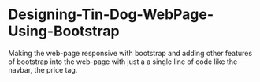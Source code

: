 # Designing-Tin-Dog-WebPage-Using-Bootstrap
Making the web-page responsive with bootstrap and adding other features of bootstrap into the web-page with just a a single line of code like the navbar, the price tag.
